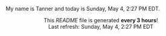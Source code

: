 My name is Tanner and today is Sunday, May 4, 2:27 PM EDT.

<p align="center">This <i>README</i> file is generated <b>every 3 hours</b>!</br>Last refresh: Sunday, May 4, 2:27 PM EDT<br /></p>
